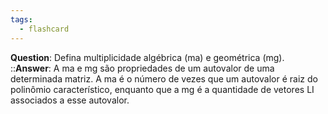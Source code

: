 ```yaml
---
tags:
  - flashcard
---
```

**Question**: Defina multiplicidade algébrica (ma) e geométrica (mg).  ::**Answer**: A ma e mg são propriedades de um autovalor de uma determinada matriz. A ma é o número de vezes que um autovalor é raiz do polinômio característico, enquanto que a mg é a quantidade de vetores LI associados a esse autovalor.
<!--SR:!2024-09-08,69,270-->